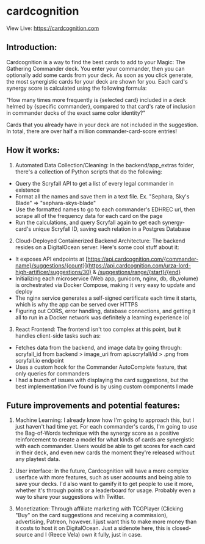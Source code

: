 # cardcognition

View Live: https://cardcognition.com

## Introduction:

Cardcognition is a way to find the best cards to add to your Magic: The Gathering Commander deck. You enter your commander, then you can optionally add some cards from your deck. As soon as you click generate, the most synergistic cards for your deck are shown for you. Each card's synergy score is calculated using the following formula:

"How many times more frequently is {selected card} included in a deck helmed by {specific commander}, compared to that card's rate of inclusion in commander decks of the exact same color identity?"

Cards that you already have in your deck are not included in the suggestion. In total, there are over half a million commander-card-score entries!

## How it works:

1. Automated Data Collection/Cleaning: In the backend/app_extras folder, there's a collection of Python scripts that do the following:
- Query the Scryfall API to get a list of every legal commander in existence
- Format all the names and save them in a text file. Ex. "Sephara, Sky's Blade" => "sephara-skys-blade"
- Use the formatted names to go to each commander's EDHREC url, then scrape all of the frequency data for each card on the page
- Run the calculations, and query Scryfall again to get each synergy-card's unique Scryfall ID, saving each relation in a Postgres Database

2. Cloud-Deployed Containerized Backend Architecture: The backend resides on a DigitalOcean server. Here's some cool stuff about it:
- It exposes API endpoints at [https://api.cardcognition.com/{commander-name}/suggestions/{count}](https://api.cardcognition.com/urza-lord-high-artificer/suggestions/30) & [/suggestions/range/{start}/{end}](https://api.cardcognition.com/urza-lord-high-artificer/suggestions/range/10/25)
- Initializing each microservice (Web app, gunicorn, nginx, db, db_volume) is orchestrated via Docker Compose, making it very easy to update and deploy
- The nginx service generates a self-signed certificate each time it starts, which is why the app can be served over HTTPS
- Figuring out CORS, error handling, database connections, and getting it all to run in a Docker network was definitely a learning experience lol

3. React Frontend: The frontend isn't too complex at this point, but it handles client-side tasks such as:
- Fetches data from the backend, and image data by going through: scryfall_id from backend > image_uri from api.scryfall/id > .png from scryfall.io endpoint
- Uses a custom hook for the Commander AutoComplete feature, that only queries for commanders
- I had a bunch of issues with displaying the card suggestions, but the best implementation I've found is by using custom <Card /> components I made

## Future improvements and potential features:

1. Machine Learning: I already know how I'm going to approach this, but I just haven't had time yet. For each commander's cards, I'm going to use the Bag-of-Words technique with the synergy score as a positive reinforcement to create a model for what kinds of cards are synergistic with each commander. Users would be able to get scores for each card in their deck, and even new cards the moment they're released without any playtest data.

2. User interface: In the future, Cardcognition will have a more complex userface with more features, such as user accounts and being able to save your decks. I'd also want to gamify it to get people to use it more, whether it's through points or a leaderboard for usage. Probably even a way to share your suggestions with Twitter.

3. Monetization: Through affiliate marketing with TCGPlayer (Clicking "Buy" on the card suggestions and receiving a commission), advertising, Patreon, however. I just want this to make more money than it costs to host it on DigitalOcean. Just a sidenote here, this is closed-source and I (Reece Vela) own it fully, just in case.
